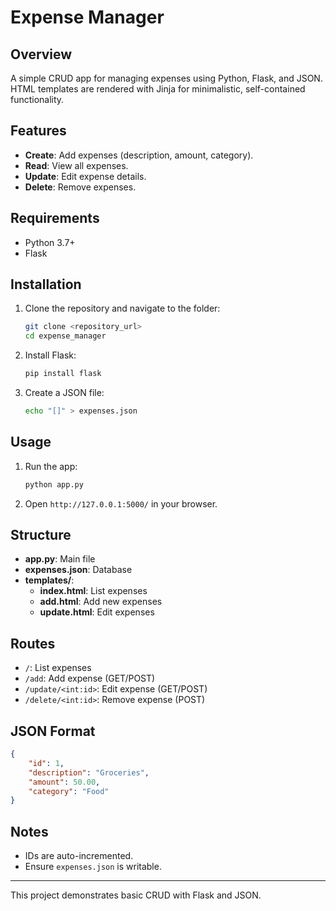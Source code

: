 # Expense Manager

## Overview
A simple CRUD app for managing expenses using Python, Flask, and JSON. HTML templates are rendered with Jinja for minimalistic, self-contained functionality.

## Features
- **Create**: Add expenses (description, amount, category).
- **Read**: View all expenses.
- **Update**: Edit expense details.
- **Delete**: Remove expenses.

## Requirements
- Python 3.7+
- Flask

## Installation
1. Clone the repository and navigate to the folder:
   ```bash
   git clone <repository_url>
   cd expense_manager
   ```
2. Install Flask:
   ```bash
   pip install flask
   ```
3. Create a JSON file:
   ```bash
   echo "[]" > expenses.json
   ```

## Usage
1. Run the app:
   ```bash
   python app.py
   ```
2. Open `http://127.0.0.1:5000/` in your browser.

## Structure
- **app.py**: Main file
- **expenses.json**: Database
- **templates/**:
  - **index.html**: List expenses
  - **add.html**: Add new expenses
  - **update.html**: Edit expenses

## Routes
- `/`: List expenses
- `/add`: Add expense (GET/POST)
- `/update/<int:id>`: Edit expense (GET/POST)
- `/delete/<int:id>`: Remove expense (POST)

## JSON Format
```json
{
    "id": 1,
    "description": "Groceries",
    "amount": 50.00,
    "category": "Food"
}
```

## Notes
- IDs are auto-incremented.
- Ensure `expenses.json` is writable.

---
This project demonstrates basic CRUD with Flask and JSON.

